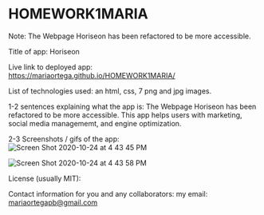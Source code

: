 # HOMEWORK1MARIA
Note: The Webpage Horiseon has been refactored to be more accessible.

Title of app:  Horiseon

Live link to deployed app: https://mariaortega.github.io/HOMEWORK1MARIA/

List of technologies used:  an html, css, 7 png and jpg images.

1-2 sentences explaining what the app is: The Webpage Horiseon has been refactored to be more accessible. This app helps users with marketing, social media managememt, and engine optimization. 

2-3 Screenshots / gifs of the app: ![Screen Shot 2020-10-24 at 4 43 45 PM](https://user-images.githubusercontent.com/71056915/97093520-8f0eba80-161a-11eb-990d-62d14b10b07c.png)

![Screen Shot 2020-10-24 at 4 43 58 PM](https://user-images.githubusercontent.com/71056915/97093523-93d36e80-161a-11eb-8b7f-42ac1329f951.png)

License (usually MIT):

Contact information for you and any collaborators: my email: mariaortegapb@gmail.com




